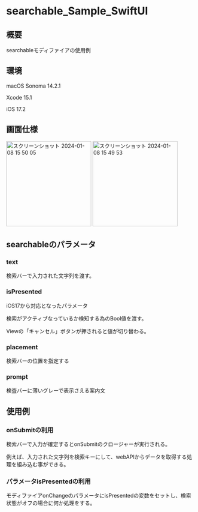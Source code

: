 # searchable_Sample_SwiftUI

## 概要
 
searchableモディファイアの使用例

## 環境

macOS Sonoma 14.2.1

Xcode 15.1

iOS 17.2

## 画面仕様

<img width="227" alt="スクリーンショット 2024-01-08 15 50 05" src="https://github.com/ryokmra/searchable_Sample_SwiftUI/assets/41532442/f5f735fa-5733-486a-b575-ef3762d16c7f">  <img width="227" alt="スクリーンショット 2024-01-08 15 49 53" src="https://github.com/ryokmra/searchable_Sample_SwiftUI/assets/41532442/87cb6381-c5a3-4e8b-9969-7d0e938a3578">

## searchableのパラメータ

### text
検索バーで入力された文字列を渡す。

### isPresented
iOS17から対応となったパラメータ

検索がアクティブなっているか検知する為のBool値を渡す。

Viewの「キャンセル」ボタンが押されると値が切り替わる。

### placement
検索バーの位置を指定する

### prompt
検査バーに薄いグレーで表示さえる案内文

## 使用例

### onSubmitの利用

検索バーで入力が確定するとonSubmitのクロージャーが実行される。

例えば、入力された文字列を検索キーにして、webAPIからデータを取得する処理を組み込む事ができる。

### パラメータisPresentedの利用

モディファイアonChangeのパラメータにisPresentedの変数をセットし、検索状態がオフの場合に何か処理をする。
